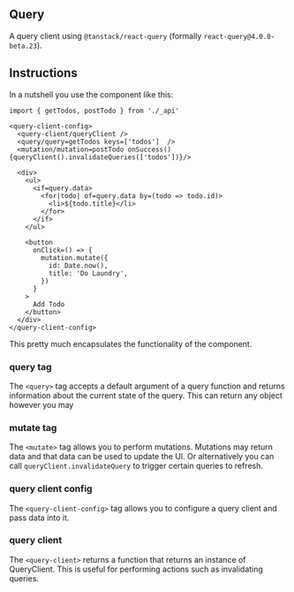 ## Query

A query client using `@tanstack/react-query` (formally `react-query@4.0.0-beta.23`).

## Instructions

In a nutshell you use the component like this:

```marko
import { getTodos, postTodo } from './_api'

<query-client-config>
  <query-client/queryClient />
  <query/query=getTodos keys=['todos']  />
  <mutation/mutation=postTodo onSuccess(){queryClient().invalidateQueries(['todos'])}/>

  <div>
    <ul>
      <if=query.data>
        <for|todo| of=query.data by=(todo => todo.id)>
          <li>${todo.title}</li>
        </for>
      </if>
    </ul>

    <button
      onClick=() => {
        mutation.mutate({
          id: Date.now(),
          title: 'Do Laundry',
        })
      }
    >
      Add Todo
    </button>
  </div>
</query-client-config>
```

This pretty much encapsulates the functionality of the component.

### query tag

The `<query>` tag accepts a default argument of a query function and returns information about the current state of the query.
This can return any object however you may 

### mutate tag

The `<mutate>` tag allows you to perform mutations.
Mutations may return data and that data can be used to update the UI.
Or alternatively you can call `queryClient.invalidateQuery` to trigger certain queries to refresh.

### query client config

The `<query-client-config>` tag allows you to configure a query client and pass data into it.

### query client

The `<query-client>` returns a function that returns an instance of QueryClient. This is useful for performing actions such as invalidating queries.